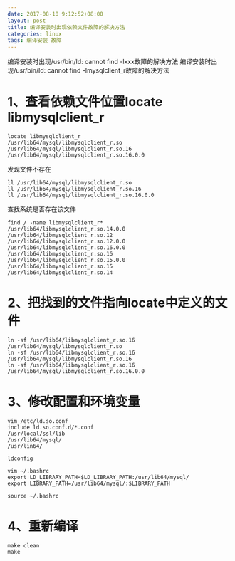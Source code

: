 ```yaml
---
date: 2017-08-10 9:12:52+08:00
layout: post
title: 编译安装时出现依赖文件故障的解决方法
categories: linux
tags: 编译安装 故障
---
```



编译安装时出现/usr/bin/ld: cannot find -lxxx故障的解决方法
编译安装时出现/usr/bin/ld: cannot find -lmysqlclient_r故障的解决方法

# 1、查看依赖文件位置locate libmysqlclient_r #

	locate libmysqlclient_r
	/usr/lib64/mysql/libmysqlclient_r.so
	/usr/lib64/mysql/libmysqlclient_r.so.16
	/usr/lib64/mysql/libmysqlclient_r.so.16.0.0

发现文件不存在

	ll /usr/lib64/mysql/libmysqlclient_r.so
	ll /usr/lib64/mysql/libmysqlclient_r.so.16
	ll /usr/lib64/mysql/libmysqlclient_r.so.16.0.0

查找系统是否存在该文件

	find / -name libmysqlclient_r*
	/usr/lib64/libmysqlclient_r.so.14.0.0
	/usr/lib64/libmysqlclient_r.so.12
	/usr/lib64/libmysqlclient_r.so.12.0.0
	/usr/lib64/libmysqlclient_r.so.16.0.0
	/usr/lib64/libmysqlclient_r.so.16
	/usr/lib64/libmysqlclient_r.so.15.0.0
	/usr/lib64/libmysqlclient_r.so.15
	/usr/lib64/libmysqlclient_r.so.14


# 2、把找到的文件指向locate中定义的文件 #

	ln -sf /usr/lib64/libmysqlclient_r.so.16 /usr/lib64/mysql/libmysqlclient_r.so
	ln -sf /usr/lib64/libmysqlclient_r.so.16 /usr/lib64/mysql/libmysqlclient_r.so.16
	ln -sf /usr/lib64/libmysqlclient_r.so.16 /usr/lib64/mysql/libmysqlclient_r.so.16.0.0


# 3、修改配置和环境变量 #

	vim /etc/ld.so.conf
	include ld.so.conf.d/*.conf
	/usr/local/ssl/lib
	/usr/lib64/mysql/
	/usr/lin64/

	ldconfig

	vim ~/.bashrc
	export LD_LIBRARY_PATH=$LD_LIBRARY_PATH:/usr/lib64/mysql/
	export LIBRARY_PATH=/usr/lib64/mysql/:$LIBRARY_PATH

	source ~/.bashrc

# 4、重新编译 #

	make clean
	make

